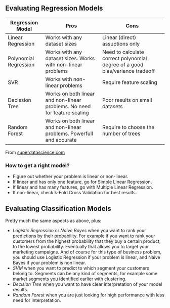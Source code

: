 ## Evaluating Regression Models

Regression Model | Pros | Cons
--- | --- | ---
Linear Regression | Works with any dataset sizes | Linear (direct) assuptions only
Polynomial Regression | Works with any dataset sizes. Works with non-linear problems | Need to calculate correct polynomial degree of a good bias/variance tradeoff |
SVR | Works with non-linear problems | Require feature scaling
Decission Tree | Works on both linear and non-linear problems. No need for feature scaling | Poor results on small datasets
Random Forest | Works on both linear and non-linear problems. Powerfull and accurate | Require to choose the number of trees

From [superdatascience.com](http://superdatascience.com)

### How to get a right model?
- Figure out whether your problem is linear or non-linear.
- If linear and has only one feature, go for Simple Linear Regression.
- If linear and has many features, go with Multiple Linear Regression.
- If non-linear, check k-Fold Cross Validation for best results.

## Evaluating Classification Models
Pretty much the same aspects as above, plus:
- *Logistic Regression* or *Naive Bayes* when you want to rank your predictions by their probability. For example if you want to rank your customers from the highest probability that they buy a certain product, to the lowest probability. Eventually that allows you to target your marketing campaigns. And of course for this type of business problem, you should use Logistic Regression if your problem is linear, and Naive Bayes if your problem is non linear.
- *SVM* when you want to predict to which segment your customers belong to. Segments can be any kind of segments, for example some market segments you identified earlier with clustering.
- *Decision Tree* when you want to have clear interpretation of your model results.
- *Random Forest* when you are just looking for high performance with less need for interpretation.
